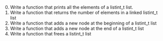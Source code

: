 0. Write a function that prints all the elements of a listint_t list.
1. Write a function that returns the number of elements in a linked listint_t list
2. Write a function that adds a new node at the beginning of a listint_t list
3. Write a function that adds a new node at the end of a listint_t list
4. Write a function that frees a listint_t list
